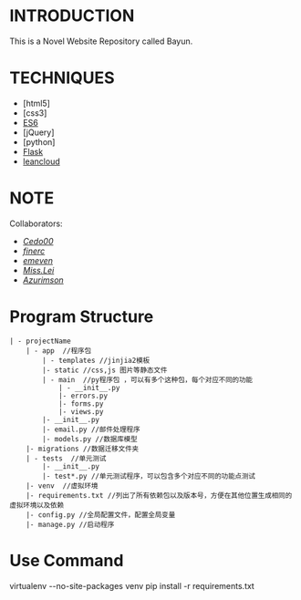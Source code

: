 # INTRODUCTION
This is a Novel Website Repository called Bayun.

# TECHNIQUES
+ [html5] 
+ [css3]
+ [ES6](http://es6.ruanyifeng.com/)
+ [jQuery]
+ [python]
+ [Flask](https://github.com/miguelgrinberg/flasky)
+ [leancloud](https://leancloud.cn/docs/leanstorage_guide-python.html)

# NOTE
Collaborators: 
* [*Cedo00*][1]
* [*finerc*][2]
* [*emeven*][3]
* [*Miss.Lei*][4]
* [*Azurimson*][5]

[1]: https://github.com/Cedo00
[2]: https://github.com/finerc
[3]: https://github.com/emeven
[4]: https://github.com/leixiaorong
[5]: https://github.com/Azurimson

# Program Structure
```
| - projectName
    | - app  //程序包
        | - templates //jinjia2模板
        |- static //css,js 图片等静态文件
        | - main  //py程序包 ，可以有多个这种包，每个对应不同的功能
            | - __init__.py
            |- errors.py
            |- forms.py
            |- views.py
        |- __init__.py
        |- email.py //邮件处理程序
        |- models.py //数据库模型
    |- migrations //数据迁移文件夹
    | - tests  //单元测试
        |- __init__.py
        |- test*.py //单元测试程序，可以包含多个对应不同的功能点测试
    |- venv  //虚拟环境
    |- requirements.txt //列出了所有依赖包以及版本号，方便在其他位置生成相同的虚拟环境以及依赖
    |- config.py //全局配置文件，配置全局变量
    |- manage.py //启动程序
```

# Use Command
virtualenv --no-site-packages venv
pip install -r requirements.txt
